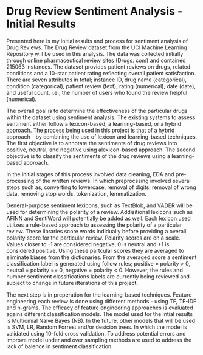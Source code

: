 # Drug Review Sentiment Analysis - Initial Results
Presented here is my initial results and process for sentiment analysis of Drug Reviews. The Drug Review dataset from the UCI Machine Learning Repository will be used in this analysis. The data was collected initially through online pharmaceutical review sites (Drugs. com) and contained 215063 instances. The dataset provides patient reviews on drugs, related conditions and a 10-star patient rating reflecting overall patient satisfaction. There are seven attributes in total; instance ID, drug name (categorical), condition (categorical), patient review (text), rating (numerical), date (date), and useful count, i.e., the number of users who found the review helpful (numerical). 

The overall goal is to determine the effectiveness of the particular drugs within the dataset using sentiment analysis. The existing systems to assess sentiment either follow a lexicon-based, a learning-based, or a hybrid approach. The process being used in this project is that of a hybrid approach - by combining the use of lexicon and learning-based techniques. The first objective is to annotate the sentiments of drug reviews into positive, neutral, and negative using alexicon-based approach. The second objective is to classify the sentiments of the drug reviews using a learning-based approach. 

In the initial stages of this process involved data cleaning, EDA and pre-processing of the written reviews. In which preprocssing involved several steps such as, converting to lowercase, removal of digits, removal of wrong data, removing stop words, tokenization, lemmatization. 

General-purpose sentiment lexicons, such as TextBlob, and VADER will be used for determining the polarity of a review. Addisitional lexicons such as AFINN and SentiWord will potentially be added as well. Each lexicon used utilizes a rule-based approach to assessing the polarity of a particular review. These libraries score words indidually before providing a overall polarity score for the particular review. Polarity scores are on a scale. Values closer to -1 are considered negative, 0 is neutral and +1 is considered positive. Using these partcular scores they are averaged to eliminate biases from the dictionaries. From the averaged score a sentiment classification label is generated using follow rules; positive = polarity > 0, neutral = polarity == 0, negative = polarity < 0. However, the rules and number sentiment classifications labels are currently being reviewed and subject to change in future itterations of this project.

The next step is in preperation for the learning-based techniques. Feature engineering each review is done using different methods - using TF, TF-IDF and n-grams. The efficacy of  feature engineering approaches is evaluated agains different classification models. The model used for the intial results is Multiomial Naive Bayes (NB). In the future, other models that will be used is SVM, LR, Random Forrest and/or desicion trees. In which the model is validated using 10-fold cross validation. To address potential errors and improve model under and over sampling methods are used to address the lack of balence in sentiment classification.  
